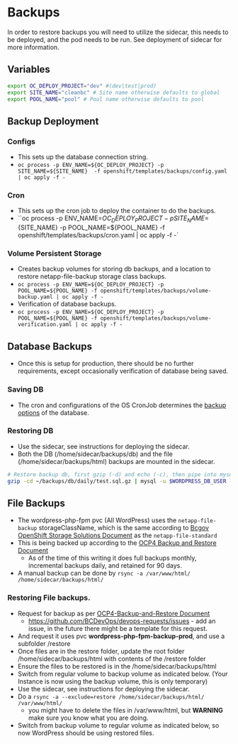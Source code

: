 # Backups
In order to restore backups you will need to utilize the sidecar, this needs to be deployed, and the pod needs to be run. See deployment of sidecar for more information.

## Variables
```bash
export OC_DEPLOY_PROJECT="dev" #(dev|test|prod)
export SITE_NAME="cleanbc" # Site name otherwise defaults to global
export POOL_NAME="pool" # Pool name otherwise defaults to pool
```

## Backup Deployment

### Configs
* This sets up the database connection string.
* `oc process -p ENV_NAME=${OC_DEPLOY_PROJECT} -p SITE_NAME=${SITE_NAME}  -f openshift/templates/backups/config.yaml | oc apply -f -`

### Cron
* This sets up the cron job to deploy the container to do the backups.
* ``oc process -p ENV_NAME=${OC_DEPLOY_PROJECT} -p SITE_NAME=${SITE_NAME} -p POOL_NAME=${POOL_NAME}  -f openshift/templates/backups/cron.yaml | oc apply -f -`

### Volume Persistent Storage
* Creates backup volumes for storing db backups, and a location to restore netapp-file-backup storage class backups.
* `oc process -p ENV_NAME=${OC_DEPLOY_PROJECT} -p POOL_NAME=${POOL_NAME} -f openshift/templates/backups/volume-backup.yaml | oc apply -f -`
*  Verification of database backups.
*  `oc process -p ENV_NAME=${OC_DEPLOY_PROJECT} -p POOL_NAME=${POOL_NAME} -f openshift/templates/backups/volume-verification.yaml | oc apply -f -`


## Database Backups
* Once this is setup for production, there should be no further requirements, except occasionally verification of database being saved.

### Saving DB
* The cron and configurations of the OS CronJob determines the [backup options](https://developer.gov.bc.ca/Backup-Container) of the database.

### Restoring DB
* Use the sidecar, see instructions for deploying the sidecar.
* Both the DB (/home/sidecar/backups/db) and the file (/home/sidecar/backups/html) backups are mounted in the sidecar.

```bash
# Restore backup db, first gzip (-d) and echo (-c), then pipe into mysql.
gzip -cd ~/backups/db/daily/test.sql.gz | mysql -u $WORDPRESS_DB_USER -p$(cat $MYSQL_PASSWORD_FILE) -h wordpress-mariadb $WORDPRESS_DB_NAME
```

## File Backups
* The wordpress-php-fpm pvc (All WordPress) uses the ```netapp-file-backup``` storageClassName, which is the same according to [Bcgov OpenShift Storage Solutions Document](https://developer.gov.bc.ca/Persistent-Storage-Services) as the ```netapp-file-standard```
* This is being backed up according to the [OCP4 Backup and Restore Document](https://developer.gov.bc.ca/OCP4-Backup-and-Restore)
    * As of the time of this writing it does full backups monthly, incremental backups daily, and retained for 90 days.
* A manual backup can be done by ```rsync -a /var/www/html/ /home/sidecar/backups/html/```
 
### Restoring File backups.
* Request for backup as per [OCP4-Backup-and-Restore Document](https://developer.gov.bc.ca/OCP4-Backup-and-Restore)
    * https://github.com/BCDevOps/devops-requests/issues - add an issue, in the future there might be a template for this request.
* And request it uses pvc **wordpress-php-fpm-backup-prod**, and use a subfolder /restore
* Once files are in the restore folder, update the root folder /home/sidecar/backups/html with contents of the /restore folder
* Ensure the files to be restored is in the /home/sidecar/backups/html
* Switch from regular volume to backup volume as indicated below. (Your Instance is now using the backup volume, this is only temporary)  
* Use the sidecar, see instructions for deploying the sidecar.
* Do a ```rsync -a --exclude=restore /home/sidecar/backups/html/ /var/www/html/``` 
    * you might have to delete the files in /var/www/html, but **WARNING** make sure you know what you are doing.
* Switch from backup volume to regular volume as indicated below, so now WordPress should be using restored files.